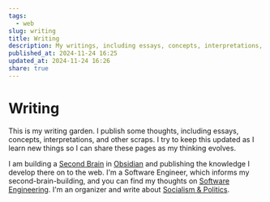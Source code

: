 ```yaml
---
tags:
  - web
slug: writing
title: Writing
description: My writings, including essays, concepts, interpretations, and other scraps.
published_at: 2024-11-24 16:25
updated_at: 2024-11-24 16:26
share: true
---
```


# Writing

This is my writing garden. I publish some thoughts, including essays, concepts, interpretations, and other scraps. I try to keep this updated as I learn new things so I can share these pages as my thinking evolves.

I am building a [Second Brain](Second%20Brain.md) in [Obsidian](Obsidian.md) and publishing the knowledge I develop there on to the web. I'm a Software Engineer, which informs my second-brain-building, and you can find my thoughts on [Software Engineering](Software%20Engineering.md). I'm an organizer and write about [Socialism & Politics](Socialism%20&%20Politics.md).

<RecentEssays />
